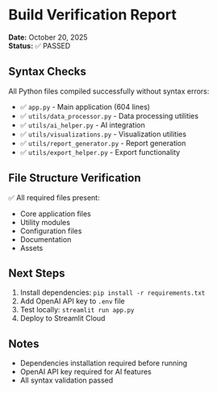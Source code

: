 # Build Verification Report

**Date:** October 20, 2025  
**Status:** ✅ PASSED

## Syntax Checks

All Python files compiled successfully without syntax errors:

- ✅ `app.py` - Main application (604 lines)
- ✅ `utils/data_processor.py` - Data processing utilities
- ✅ `utils/ai_helper.py` - AI integration
- ✅ `utils/visualizations.py` - Visualization utilities
- ✅ `utils/report_generator.py` - Report generation
- ✅ `utils/export_helper.py` - Export functionality

## File Structure Verification

✅ All required files present:
- Core application files
- Utility modules
- Configuration files
- Documentation
- Assets

## Next Steps

1. Install dependencies: `pip install -r requirements.txt`
2. Add OpenAI API key to `.env` file
3. Test locally: `streamlit run app.py`
4. Deploy to Streamlit Cloud

## Notes

- Dependencies installation required before running
- OpenAI API key required for AI features
- All syntax validation passed
